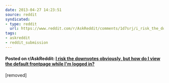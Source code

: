 ```yaml
---
date: 2013-04-27 14:23:51
source: reddit
syndicated:
- type: reddit
  url: https://www.reddit.com/r/AskReddit/comments/1d7srj/i_risk_the_downvotes_obviously_but_how_do_i_view/
tags:
- askreddit
- reddit_submission
---
```


#### Posted on r/AskReddit: [I risk the downvotes obviously, but how do I view the default frontpage while I'm logged in?](https://reddit.com/r/AskReddit/comments/1d7srj/i_risk_the_downvotes_obviously_but_how_do_i_view/)

[removed]